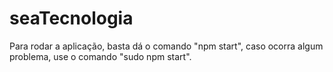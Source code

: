 # seaTecnologia

Para rodar a aplicação, basta dá o comando "npm start", caso ocorra algum problema, use o comando "sudo npm start".

